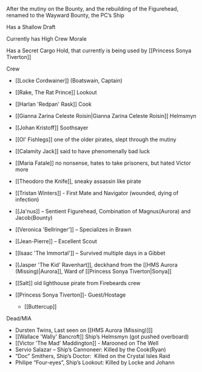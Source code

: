 After the mutiny on the Bounty, and the rebuilding of the Figurehead, renamed to the Wayward Bounty, the PC’s Ship

Has a Shallow Draft

Currently has High Crew Morale

Has a Secret Cargo Hold, that currently is being used by [[Princess Sonya Tiverton]]

Crew
- [[Locke Cordwainer]] (Boatswain, Captain)
- [[Rake, The Rat Prince]] Lookout
- [[Harlan 'Redpan' Rask]] Cook
- [[Gianna Zarina Celeste Roisin|Gianna Zarina Celeste Roisin]] Helmsmyn
- [[Johan Kristoff]] Soothsayer

- [[Ol' Fishlegs]] one of the older pirates, slept through the mutiny
- [[Calamity Jack]] said to have phenomenally bad luck
- [[Maria Fatale]] no nonsense, hates to take prisoners, but hated Victor more
- [[Theodoro the Knife]], sneaky assassin like pirate
- [[Tristan Winters]] - First Mate and Navigator (wounded, dying of infection)
- [[Ja'nus]] – Sentient Figurehead, Combination of Magnus(Aurora) and Jacob(Bounty)
- [[Veronica 'Bellringer']] – Specializes in Brawn
- [[Jean-Pierre]] – Excellent Scout
- [[Isaac 'The Immortal']] – Survived multiple days in a Gibbet
- [[Jasper 'The Kid' Ravenhart]], deckhand from the [[HMS Aurora (Missing)|Aurora]], Ward of [[Princess Sonya Tiverton|Sonya]]
- [[Salt]] old lighthouse pirate from Firebeards crew
- [[Princess Sonya Tiverton]]- Guest/Hostage
	- [[Buttercup]]

Dead/MIA
- Dursten Twins, Last seen on [[HMS Aurora (Missing)]]]
- [[Wallace 'Wally' Bancroft]] Ship’s Helmsmyn (got pushed overboard)
- [[Victor 'The Mad' Maddington]] - Marooned on The Well
- Servio Salazar – Ship’s Cannoneer: Killed by the Cook(Ryan)
- “Doc” Smithers, Ship’s Doctor:  Killed on the Crystal Isles Raid
- Philipe “Four-eyes”, Ship’s Lookout: Killed by Locke and Johann